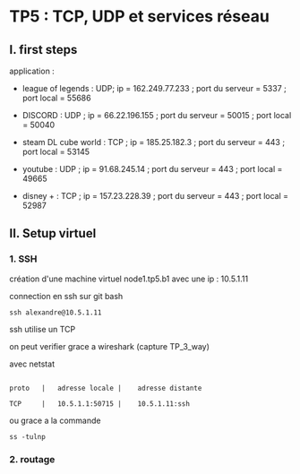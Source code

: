 # TP5 : TCP, UDP et services réseau

## I. first steps 

application :

- league of legends : UDP; 
 ip = 162.249.77.233 ; port du serveur = 5337 ; port local = 55686


- DISCORD : UDP ;
ip = 66.22.196.155
; port du serveur = 50015 ; 
port local = 50040


- steam DL cube world : TCP ; 
ip = 185.25.182.3 ; 
port du serveur = 443 ; 
port local = 53145


- youtube : UDP ; 
ip = 91.68.245.14 ; 
port du serveur = 443 ;
 port local = 49665


- disney + : TCP ; 
ip = 157.23.228.39 ; 
port du serveur = 443 ;
 port local = 52987


## II. Setup virtuel

### 1. SSH

création d'une machine virtuel node1.tp5.b1 avec une ip : 10.5.1.11

connection en ssh sur git bash
```
ssh alexandre@10.5.1.11
```
ssh utilise un TCP


on peut verifier grace a wireshark (capture TP_3_way)

avec netstat
```

proto   |   adresse locale |    adresse distante 

TCP     |   10.5.1.1:50715 |    10.5.1.11:ssh

```

ou grace a la  commande 
```
ss -tulnp
```

### 2. routage

 